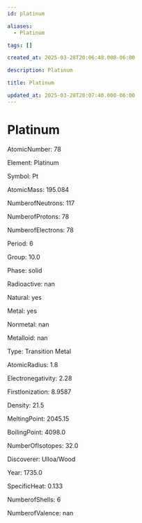 ```yaml
---
id: platinum

aliases:
  - Platinum

tags: []

created_at: 2025-03-28T20:06:48.000-06:00

description: Platinum

title: Platinum

updated_at: 2025-03-28T20:07:40.000-06:00
---
```


# Platinum

AtomicNumber: 78

Element: Platinum

Symbol: Pt

AtomicMass: 195.084

NumberofNeutrons: 117

NumberofProtons: 78

NumberofElectrons: 78

Period: 6

Group: 10.0

Phase: solid

Radioactive: nan

Natural: yes

Metal: yes

Nonmetal: nan

Metalloid: nan

Type: Transition Metal

AtomicRadius: 1.8

Electronegativity: 2.28

FirstIonization: 8.9587

Density: 21.5

MeltingPoint: 2045.15

BoilingPoint: 4098.0

NumberOfIsotopes: 32.0

Discoverer: Ulloa/Wood

Year: 1735.0

SpecificHeat: 0.133

NumberofShells: 6

NumberofValence: nan
